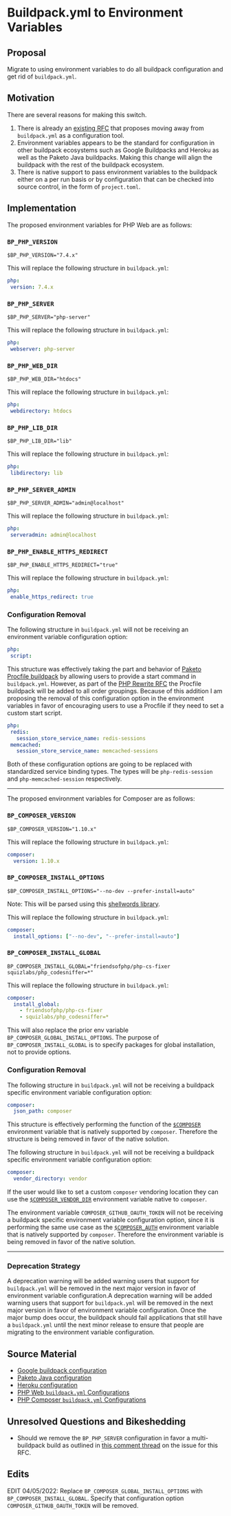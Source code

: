 # Buildpack.yml to Environment Variables

## Proposal

Migrate to using environment variables to do all buildpack configuration and
get rid of `buildpack.yml`.

## Motivation

There are several reasons for making this switch.
1. There is already an [existing RFC](https://github.com/paketo-buildpacks/rfcs/blob/main/text/0026-environment-variable-configuration-of-buildpacks.md)
   that proposes moving away from `buildpack.yml` as a configuration tool.
1. Environment variables appears to be the standard for configuration in other
   buildpack ecosystems such as Google Buildpacks and Heroku as well as the
   Paketo Java buildpacks. Making this change will align the buildpack with the
   rest of the buildpack ecosystem.
1. There is native support to pass environment variables to the buildpack
   either on a per run basis or by configuration that can be checked into
   source control, in the form of `project.toml`.

## Implementation

The proposed environment variables for PHP Web are as follows:

### `BP_PHP_VERSION`
```shell
$BP_PHP_VERSION="7.4.x"
```

This will replace the following structure in `buildpack.yml`:
```yaml
php:
 version: 7.4.x
```

### `BP_PHP_SERVER`
```shell
$BP_PHP_SERVER="php-server"
```

This will replace the following structure in `buildpack.yml`:
```yaml
php:
 webserver: php-server
```
### `BP_PHP_WEB_DIR`
```shell
$BP_PHP_WEB_DIR="htdocs"
```

This will replace the following structure in `buildpack.yml`:
```yaml
php:
 webdirectory: htdocs
```

### `BP_PHP_LIB_DIR`
```shell
$BP_PHP_LIB_DIR="lib"
```

This will replace the following structure in `buildpack.yml`:
```yaml
php:
 libdirectory: lib
```

### `BP_PHP_SERVER_ADMIN`
```shell
$BP_PHP_SERVER_ADMIN="admin@localhost"
```

This will replace the following structure in `buildpack.yml`:
```yaml
php:
 serveradmin: admin@localhost
```

### `BP_PHP_ENABLE_HTTPS_REDIRECT`
```shell
$BP_PHP_ENABLE_HTTPS_REDIRECT="true"
```

This will replace the following structure in `buildpack.yml`:
```yaml
php:
 enable_https_redirect: true
```

### Configuration Removal
The following structure in `buildpack.yml` will not be receiving an environment
variable configuration option:
```yaml
php:
 script:
```
This structure was effectively taking the part and behavior of [Paketo Procfile
buildpack](https://github.com/paketo-buildpacks/procfile) by allowing users to
provide a start command in `buildpack.yml`. However, as part of the [PHP Rewrite RFC](https://github.com/paketo-buildpacks/rfcs/blob/main/text/php/0001-restructure.md)
the Procfile buildpack will be added to all order groupings. Because of this
addition I am proposing the removal of this configuration option in the
environment variables in favor of encouraging users to use a Procfile if they
need to set a custom start script.

```yaml
php:
 redis:
   session_store_service_name: redis-sessions
 memcached:
   session_store_service_name: memcached-sessions
```
Both of these configuration options are going to be replaced with standardized
service binding types. The types will be `php-redis-session` and
`php-memcached-session` respectively.

---
The proposed environment variables for Composer are as follows:

### `BP_COMPOSER_VERSION`
```shell
$BP_COMPOSER_VERSION="1.10.x"
```

This will replace the following structure in `buildpack.yml`:
```yaml
composer:
  version: 1.10.x
```

### `BP_COMPOSER_INSTALL_OPTIONS`
```shell
$BP_COMPOSER_INSTALL_OPTIONS="--no-dev --prefer-install=auto"
```

Note: This will be parsed using this [shellwords library](https://github.com/mattn/go-shellwords).

This will replace the following structure in `buildpack.yml`:
```yaml
composer:
  install_options: ["--no-dev", "--prefer-install=auto"]
```

### `BP_COMPOSER_INSTALL_GLOBAL`
```shell
BP_COMPOSER_INSTALL_GLOBAL="friendsofphp/php-cs-fixer squizlabs/php_codesniffer=*"
```

This will replace the following structure in `buildpack.yml`:
```yaml
composer:
  install_global:
    - friendsofphp/php-cs-fixer
    - squizlabs/php_codesniffer=*
```

This will also replace the prior env variable `BP_COMPOSER_GLOBAL_INSTALL_OPTIONS`.
The purpose of `BP_COMPOSER_INSTALL_GLOBAL` is to specify packages for
global installation, not to provide options.

### Configuration Removal
The following structure in `buildpack.yml` will not be receiving a buildpack
specific environment variable configuration option:
```yaml
composer:
  json_path: composer
```
This structure is effectively performing the function of the
[`$COMPOSER`](https://getcomposer.org/doc/03-cli.md#composer) environment
variable that is natively supported by `composer`. Therefore the structure is
being removed in favor of the native solution.

The following structure in `buildpack.yml` will not be receiving a buildpack
specific environment variable configuration option:
```yaml
composer:
  vendor_directory: vendor
```
If the user would like to set a custom `composer` vendoring location they can
use the
[`$COMPOSER_VENDOR_DIR`](https://getcomposer.org/doc/03-cli.md#composer-vendor-dir)
environment variable native to `composer`.

The environment variable `COMPOSER_GITHUB_OAUTH_TOKEN` will not be receiving a buildpack
specific environment variable configuration option, since it is performing the same use case
as the [`$COMPOSER_AUTH`](https://getcomposer.org/doc/03-cli.md#composer-auth) environment variable
that is natively supported by `composer`. Therefore the environment variable is being removed
in favor of the native solution.

---

### Deprecation Strategy

A deprecation warning will be added warning users that support for
`buildpack.yml` will be removed in the next major version in favor of
environment variable configuration.A deprecation warning will be added warning
users that support for `buildpack.yml` will be removed in the next major
version in favor of environment variable configuration. Once the major bump
does occur, the buildpack should fail applications that still have a
`buildpack.yml` until the next minor release to ensure that people are
migrating to the environment variable configuration.

## Source Material
* [Google buildpack configuration](https://github.com/GoogleCloudPlatform/buildpacks#language-idiomatic-configuration-options)
* [Paketo Java configuration](https://paketo.io/docs/buildpacks/language-family-buildpacks/java)
* [Heroku configuration](https://github.com/heroku/java-buildpack#customizing)
* [PHP Web `buildpack.yml` Configurations](https://github.com/paketo-buildpacks/php-web#buildpackyml-configurations)
* [PHP Composer `buildpack.yml` Configurations](https://github.com/paketo-buildpacks/php-composer#buildpackyml-configurations)

## Unresolved Questions and Bikeshedding

- Should we remove the `BP_PHP_SERVER` configuration in favor a multi-buildpack
  build as outlined in [this comment thread](https://github.com/paketo-buildpacks/php/issues/472)
  on the issue for this RFC.

## Edits
EDIT 04/05/2022: Replace `BP_COMPOSER_GLOBAL_INSTALL_OPTIONS` with `BP_COMPOSER_INSTALL_GLOBAL`.
Specify that configuration option `COMPOSER_GITHUB_OAUTH_TOKEN` will be removed.